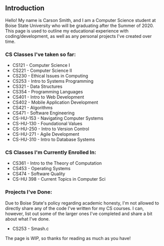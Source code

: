 ## Introduction

Hello! My name is Carson Smith, and I am a Computer Science student at Boise State University who will be graduating after the Summer of 2020. This page is used to outline my educational experience with coding/development, as well as any personal projects I've created over time.

### CS Classes I've taken so far:

* CS121 - Computer Science I
* CS221 - Computer Science II
* CS230 - Ethical Issues in Computing
* CS253 - Intro to Systems Programming
* CS321 - Data Structures
* CS354 - Programming Languages
* CS401 - Intro to Web Development
* CS402 - Mobile Application Development
* CS421 - Algorithms
* CS471 - Software Engineering
* CS-HU-153 - Navigating Computer Systems
* CS-HU-130 - Foundational Values
* CS-HU-250 - Intro to Version Control
* CS-HU-271 - Agile Development
* CS-HU-310 - Intro to Database Systems

### CS Classes I'm Currently Enrolled In:

* CS361 - Intro to the Theory of Computation
* CS453 - Operating Systems
* CS474 - Software Quality
* CS-HU 398 - Current Topics in Computer Sci

### Projects I've Done:

Due to Boise State's policy regarding academic honesty, I'm not allowed to directly share any of the code I've written for my CS courses. I can, however, list out some of the larger ones I've completed and share a bit about what I've done.

* CS253 - Smash.c

The page is WIP, so thanks for reading as much as you have!
